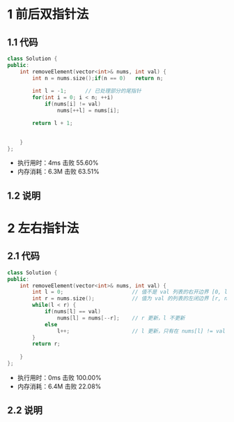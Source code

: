 # 1 前后双指针法
## 1.1 代码
```C++
class Solution {
public:
    int removeElement(vector<int>& nums, int val) {
        int n = nums.size();if(n == 0)   return n;
        
        int l = -1;      // 已处理部分的尾指针
        for(int i = 0; i < n; ++i)
            if(nums[i] != val)
                nums[++l] = nums[i];

        return l + 1;

        
    }
};
```
+ 执行用时：4ms         击败 55.60%
+ 内存消耗：6.3M        击败 63.51%

## 1.2 说明
# 2 左右指针法
## 2.1 代码
```C++
class Solution {
public:
    int removeElement(vector<int>& nums, int val) {
        int l = 0;                      // 值不是 val 列表的右开边界 [0, l)
        int r = nums.size();            // 值为 val 的列表的左闭边界 [r, n)
        while(l < r) {
            if(nums[l] == val)
                nums[l] = nums[--r];    // r 更新，l 不更新
            else
                l++;                    // l 更新，只有在 nums[l] != val 时才更新
        }
        return r;
        
    }
};
```
+ 执行用时：0ms         击败 100.00%
+ 内存消耗：6.4M        击败 22.08%
## 2.2 说明